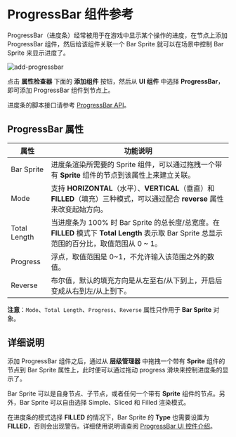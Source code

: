 # ProgressBar 组件参考

ProgressBar（进度条）经常被用于在游戏中显示某个操作的进度，在节点上添加 ProgressBar 组件，然后给该组件关联一个
Bar Sprite 就可以在场景中控制 Bar Sprite 来显示进度了。

![add-progressbar](./progress/add-progressbar.png)

点击 **属性检查器** 下面的 **添加组件** 按钮，然后从 **UI 组件** 中选择 **ProgressBar**，即可添加 ProgressBar 组件到节点上。

进度条的脚本接口请参考 [ProgressBar API](%__APIDOC__%/zh/classes/ProgressBar.html)。

## ProgressBar 属性

| 属性 |   功能说明
| -------------- | ----------- |
| Bar Sprite   | 进度条渲染所需要的 Sprite 组件，可以通过拖拽一个带有 **Sprite** 组件的节点到该属性上来建立关联。
| Mode         | 支持 **HORIZONTAL**（水平）、**VERTICAL**（垂直）和 **FILLED**（填充）三种模式，可以通过配合 **reverse** 属性来改变起始方向。
| Total Length | 当进度条为 100% 时 Bar Sprite 的总长度/总宽度。在 **FILLED** 模式下 **Total Length** 表示取 Bar Sprite 总显示范围的百分比，取值范围从 0 ~ 1。
| Progress     | 浮点，取值范围是 0~1，不允许输入该范围之外的数值。
| Reverse      | 布尔值，默认的填充方向是从左至右/从下到上，开启后变成从右到左/从上到下。

**注意**：`Mode`、`Total Length`、`Progress`、`Reverse` 属性只作用于 **Bar Sprite** 对象。

## 详细说明

添加 ProgressBar 组件之后，通过从 **层级管理器** 中拖拽一个带有 **Sprite** 组件的节点到 Bar Sprite 属性上，此时便可以通过拖动 progress 滑块来控制进度条的显示了。

Bar Sprite 可以是自身节点、子节点，或者任何一个带有 **Sprite** 组件的节点。另外，Bar Sprite 可以自由选择 Simple、Sliced 和 Filled 渲染模式。

在进度条的模式选择 **FILLED** 的情况下，Bar Sprite 的 **Type** 也需要设置为 **FILLED**，否则会出现警告。详细使用说明请查阅 [ProgressBar UI 控件介绍](../ui/ui-components.md#progressbar%EF%BC%88%E8%BF%9B%E5%BA%A6%E6%9D%A1%EF%BC%89)。
